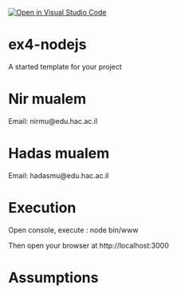[![Open in Visual Studio Code](https://classroom.github.com/assets/open-in-vscode-f059dc9a6f8d3a56e377f745f24479a46679e63a5d9fe6f495e02850cd0d8118.svg)](https://classroom.github.com/online_ide?assignment_repo_id=6576659&assignment_repo_type=AssignmentRepo)
# ex4-nodejs
A started template for your project

<h1>Nir mualem</h1>
<p>Email: nirmu@edu.hac.ac.il</p>

<h1>Hadas mualem</h1>
<p>Email: hadasmu@edu.hac.ac.il</p>

<h1>Execution</h1>
<p>
Open console, execute : node bin/www
</p>
<p>
Then open your browser at http://localhost:3000
</p>
<h1>Assumptions</h1>
<p>
  
</p>
